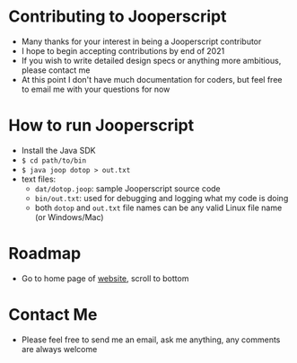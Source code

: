 # Contributing to Jooperscript
* Many thanks for your interest in being a Jooperscript contributor
* I hope to begin accepting contributions by end of 2021
* If you wish to write detailed design specs or anything more ambitious, please contact me
* At this point I don't have much documentation for coders, but feel free to email me with your questions for now
# How to run Jooperscript
* Install the Java SDK
* `$ cd path/to/bin`
* `$ java joop dotop > out.txt`
* text files:
  * `dat/dotop.joop`: sample Jooperscript source code
  * `bin/out.txt`: used for debugging and logging what my code is doing
  * both `dotop` and `out.txt` file names can be any valid Linux file name (or Windows/Mac)
# Roadmap
* Go to home page of [website](http://jooperland.com), scroll to bottom
# Contact Me
* Please feel free to send me an email, ask me anything, any comments are always welcome

